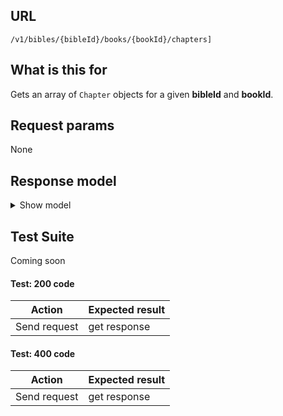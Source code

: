## URL

`/v1/bibles/{bibleId}/books/{bookId}/chapters]`

## What is this for

Gets an array of `Chapter` objects for a given **bibleId** and **bookId**.

## Request params

None

## Response model

<details><summary>Show model</summary>

```ts
{
  data: [
    {
      id: string;
      bibleId: string;
      number: string;
      bookId: string;
      reference: string;
    },
  ];
}
```

</details>

## Test Suite

Coming soon

#### Test: 200 code

| Action       | Expected result |
| ------------ | --------------- |
| Send request | get response    |

#### Test: 400 code

| Action       | Expected result |
| ------------ | --------------- |
| Send request | get response    |
